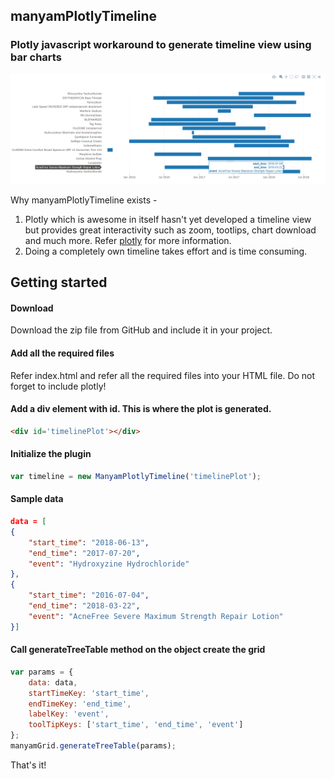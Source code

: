 manyamPlotlyTimeline
----------------------

### Plotly javascript workaround to generate timeline view using bar charts

![alt text](screenshots/screenshot-01.PNG "Sample data view")

Why manyamPlotlyTimeline exists -
1. Plotly which is awesome in itself hasn't yet developed a timeline view but provides great interactivity such as zoom, tootlips, chart download and much more. Refer [plotly](https://plot.ly/javascript/) for more information.
2. Doing a completely own timeline takes effort and is time consuming.

Getting started
--------------

#### Download

Download the zip file from GitHub and include it in your project.

#### Add all the required files

Refer index.html and refer all the required files into your HTML file. Do not forget to include plotly!

#### Add a div element with id. This is where the plot is generated.

```html
<div id='timelinePlot'></div>
```

#### Initialize the plugin
```javascript
var timeline = new ManyamPlotlyTimeline('timelinePlot');
```
#### Sample data
```json
data = [
{
    "start_time": "2018-06-13",
    "end_time": "2017-07-20",
    "event": "Hydroxyzine Hydrochloride"
},
{
    "start_time": "2016-07-04",
    "end_time": "2018-03-22",
    "event": "AcneFree Severe Maximum Strength Repair Lotion"
}]
```

#### Call generateTreeTable method on the object create the grid
```javascript
var params = {
    data: data,
    startTimeKey: 'start_time',
    endTimeKey: 'end_time',
    labelKey: 'event',
    toolTipKeys: ['start_time', 'end_time', 'event']
};
manyamGrid.generateTreeTable(params);
```

That's it!
